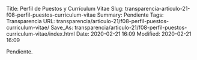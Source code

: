 Title: Perfil de Puestos y Currículum Vitae
Slug: transparencia-articulo-21-f08-perfil-puestos-curriculum-vitae
Summary: Pendiente
Tags: Transparencia
URL: transparencia/articulo-21/f08-perfil-puestos-curriculum-vitae/
Save_As: transparencia/articulo-21/f08-perfil-puestos-curriculum-vitae/index.html
Date: 2020-02-21 16:09
Modified: 2020-02-21 16:09


Pendiente.
